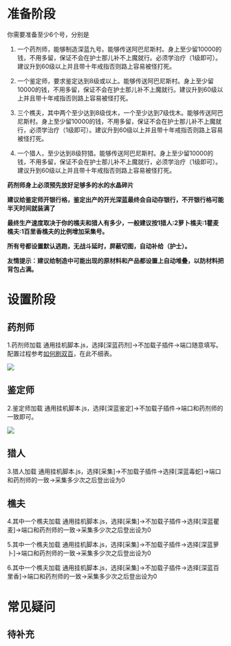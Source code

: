 # 准备阶段

你需要准备至少6个号，分别是

1. 一个药剂师，能够制造深蓝九号。能够传送阿巴尼斯村。身上至少留10000的钱，不用多留，保证不会在护士那儿补不上魔就行。必须学治疗（1级即可）。建议升到60级以上并且带十年戒指否则路上容易被怪打死。

2. 一个鉴定师，要求鉴定达到8级或以上。能够传送阿巴尼斯村。身上至少留10000的钱，不用多留，保证不会在护士那儿补不上魔就行。建议升到60级以上并且带十年戒指否则路上容易被怪打死。

3. 三个樵夫，其中两个至少达到8级伐木，一个至少达到7级伐木。能够传送阿巴尼斯村。身上至少留10000的钱，不用多留，保证不会在护士那儿补不上魔就行，必须学治疗（1级即可）。建议升到60级以上并且带十年戒指否则路上容易被怪打死。

4. 一个猎人，至少达到8级狩猎。能够传送阿巴尼斯村。身上至少留10000的钱，不用多留，保证不会在护士那儿补不上魔就行，必须学治疗（1级即可）。建议升到60级以上并且带十年戒指否则路上容易被怪打死。

**药剂师身上必须预先放好足够多的水的水晶碎片**

**建议给鉴定师开银行格，鉴定出产的开光深蓝最终会自动存银行，不开银行格可能半天时间就装满了**

**最终生产速度取决于你的樵夫和猎人有多少，一般建议按1猎人:2萝卜樵夫:1瞿麦樵夫:1百里香樵夫的比例增加采集号。**

**所有号都设置默认逃跑，无战斗延时，屏蔽切图，自动补给（护士）。**

**友情提示：建议给制造中可能出现的原材料和产品都设置上自动堆叠，以防材料把背包占满。**

# 设置阶段

## 药剂师

1.药剂师加载 通用挂机脚本.js，选择[深蓝药剂]->不加载子插件->端口随意填写。配置过程参考[如何刷双百](hzqst/CGAssistant/wiki/%E5%A6%82%E4%BD%95%E5%88%B7%E5%8F%8C%E7%99%BE%E5%92%8C%E5%88%B7%E5%88%B6%E9%80%A0%E6%8A%80%E8%83%BD)，在此不细表。

![](/hzqst/CGAssistant/raw/master/img2/17.png?raw=true)

## 鉴定师

2.鉴定师加载 通用挂机脚本.js，选择[深蓝鉴定]->不加载子插件->端口和药剂师的一致即可。

![](/hzqst/CGAssistant/raw/master/img2/18.png?raw=true)

## 猎人

3.猎人加载 通用挂机脚本.js，选择[采集]->不加载子插件->选择[深蓝毒蛇]->端口和药剂师的一致->采集多少次之后登出设为0

## 樵夫

4.其中一个樵夫加载 通用挂机脚本.js，选择[采集]->不加载子插件->选择[深蓝瞿麦]->端口和药剂师的一致->采集多少次之后登出设为0

5.其中一个樵夫加载 通用挂机脚本.js，选择[采集]->不加载子插件->选择[深蓝萝卜]->端口和药剂师的一致->采集多少次之后登出设为0

6.其中一个樵夫加载 通用挂机脚本.js，选择[采集]->不加载子插件->选择[深蓝百里香]->端口和药剂师的一致->采集多少次之后登出设为0

# 常见疑问

## 待补充